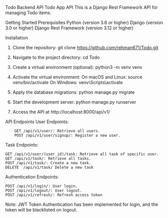 Todo Backend API
Todo App API
This is a Django Rest Framework API for managing Todo items.

Getting Started
Prerequisites
Python (version 3.6 or higher)
Django (version 3.0 or higher)
Django Rest Framework (version 3.12 or higher)



Installation

1. Clone the repository:
git clone https://github.com/rehman671/Todo.git


2. Navigate to the project directory:
cd Todo


3. Create a virtual environment (optional):
python3 -m venv venv


4. Activate the virtual environment:
    On macOS and Linux:
        source venv/bin/activate
    On Windows:
        venv\Scripts\activate
5. Apply the database migrations:
    python manage.py migrate

6. Start the development server:
    python manage.py runserver



7. Access the API at http://localhost:8000/api/v1/

API Endpoints
    User Endpoints:

        GET /api/v1/user/: Retrieve all users.
        POST /api/v1/user/signup/: Register a new user.
        
        
   Task Endpoints:
   
    GET /api/v1/user/(user_id)/task: Retrieve all task of specific user.
    GET /api/v1/task/: Retrieve all tasks.
    POST /api/v1/task/: Create a new task.
    DELETE  /api/v1/task/ Delete a new task
    
    
   Authentication Endpoints:

    POST /api/v1/login/: User login.
    POST /api/v1/logout/: User logout.
    POST /api/v1/refresh/: Refresh access token 
    
    
    
Note: JWT Token Authentication has been implemented for login, and the token will be blacklisted on logout.
